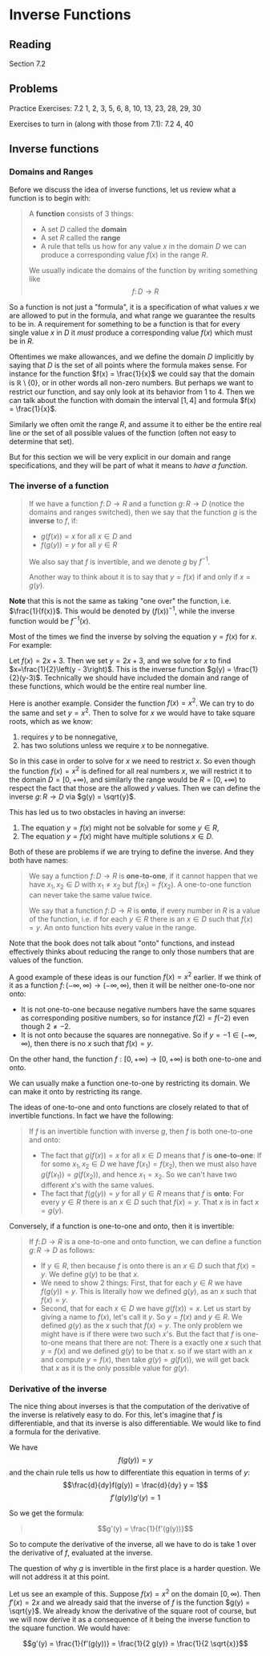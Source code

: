 # Inverse Functions

## Reading

Section 7.2

## Problems

Practice Exercises: 7.2 1, 2, 3, 5, 6, 8, 10, 13, 23, 28, 29, 30

Exercises to turn in (along with those from 7.1): 7.2 4, 40

## Inverse functions

### Domains and Ranges

Before we discuss the idea of inverse functions, let us review what a function is to begin with:

> A **function** consists of 3 things:
>
> - A set $D$ called the **domain**
> - A set $R$ called the **range**
> - A rule that tells us how for any value $x$ in the domain $D$ we can produce a corresponding value $f(x)$ in the range $R$.
>
> We usually indicate the domains of the function by writing something like
> $$f\colon D \to R$$

So a function is not just a "formula", it is a specification of what values $x$ we are allowed to put in the formula, and what range we guarantee the results to be in. A requirement for something to be a function is that for every single value $x$ in $D$ it *must* produce a corresponding value $f(x)$ which must be in $R$.

Oftentimes we make allowances, and we define the domain $D$ implicitly by saying that $D$ is the set of all points where the formula makes sense. For instance for the function $f(x) = \frac{1}{x}$ we could say that the domain is $\mathbb{R}\setminus \{0\}$, or in other words all non-zero numbers. But perhaps we want to restrict our function, and say only look at its behavior from $1$ to $4$. Then we can talk about the function with domain the interval $[1, 4]$ and formula $f(x) = \frac{1}{x}$.

Similarly we often omit the range $R$, and assume it to either be the entire real line or the set of all possible values of the function (often not easy to determine that set).

But for this section we will be very explicit in our domain and range specifications, and they will be part of what it means to *have a function*.

### The inverse of a function

> If we have a function $f\colon D\to R$ and a function $g\colon R\to D$ (notice the domains and ranges switched), then we say that the function $g$ is the **inverse** to $f$, if:
>
> - $g(f(x)) = x$ for all $x\in D$ and
> - $f(g(y)) = y$ for all $y\in R$
>
> We also say that $f$ is invertible, and we denote $g$ by $f^{-1}$.
>
> Another way to think about it is to say that $y=f(x)$ if and only if $x = g(y)$.

**Note** that this is not the same as taking "one over" the function, i.e. $\frac{1}{f(x)}$. This would be denoted by $\left(f(x)\right)^{-1}$, while the inverse function would be $f^{-1}(x)$.

Most of the times we find the inverse by solving the equation $y=f(x)$ for $x$. For example:

Let $f(x) = 2x+3$. Then we set $y=2x+3$, and we solve for $x$ to find $x=\frac{1}{2}\left(y - 3\right)$. This is the inverse function $g(y) = \frac{1}{2}(y-3)$. Technically we should have included the domain and range of these functions, which would be the entire real number line.

Here is another example. Consider the function $f(x) = x^2$. We can try to do the same and set $y=x^2$. Then to solve for $x$ we would have to take square roots, which as we know:

1. requires $y$ to be nonnegative,
2. has two solutions unless we require $x$ to be nonnegative.

So in this case in order to solve for $x$ we need to restrict $x$. So even though the function $f(x) = x^2$ is defined for all real numbers $x$, we will restrict it to the domain $D=[0, +\infty)$, and similarly the range would be $R=[0, +\infty)$ to respect the fact that those are the allowed $y$ values. Then we can define the inverse $g\colon R \to D$ via $g(y) = \sqrt{y}$.

This has led us to two obstacles in having an inverse:

1. The equation $y=f(x)$ might not be solvable for some $y\in R$,
2. The equation $y=f(x)$ might have multiple solutions $x\in D$.

Both of these are problems if we are trying to define the inverse. And they both have names:

> We say a function $f\colon D\to R$ is **one-to-one**, if it cannot happen that we have $x_1,x_2\in D$ with $x_1\neq x_2$ but $f(x_1) = f(x_2)$. A one-to-one function can never take the same value twice.
>
> We say that a function $f\colon D\to R$ is **onto**, if every number in $R$ is a value of the function, i.e. if for each $y\in R$ there is an $x\in D$ such that $f(x) = y$. An onto function hits every value in the range.

Note that the book does not talk about "onto" functions, and instead effectively thinks about reducing the range to only those numbers that are values of the function.

A good example of these ideas is our function $f(x) = x^2$ earlier. If we think of it as a function $f\colon (-\infty, \infty) \to (-\infty, \infty)$, then it will be neither one-to-one nor onto:

- It is not one-to-one because negative numbers have the same squares as corresponding positive numbers, so for instance $f(2) = f(-2)$ even though $2\neq -2$.
- It is not onto because the squares are nonnegative. So if $y=-1\in (-\infty, \infty)$, then there is no $x$ such that $f(x) = y$.

On the other hand, the function $f:[0,+\infty)\to[0,+\infty)$ is both one-to-one and onto.

We can usually make a function one-to-one by restricting its domain. We can make it onto by restricting its range.

The ideas of one-to-one and onto functions are closely related to that of invertible functions. In fact we have the following:

> If $f$ is an invertible function with inverse $g$, then $f$ is both one-to-one and onto:
>
> - The fact that $g(f(x)) = x$ for all $x\in D$ means that $f$ is **one-to-one**: If for some $x_1,x_2\in D$ we have $f(x_1) = f(x_2)$, then we must also have $g(f(x_1)) = g(f(x_2))$, and hence $x_1 = x_2$. So we can't have two different $x$'s with the same values.
> - The fact that $f(g(y)) = y$ for all $y\in R$ means that $f$ is **onto**: For every $y\in R$ there is an $x\in D$ such that $f(x) = y$. That $x$ is in fact $x=g(y)$.

Conversely, if a function is one-to-one and onto, then it is invertible:

> If $f\colon D\to R$ is a one-to-one and onto function, we can define a function $g\colon R\to D$ as follows:
>
> - If $y\in R$, then because $f$ is onto there is an $x\in D$ such that $f(x) = y$. We define $g(y)$ to be that $x$.
> - We need to show 2 things: First, that for each $y\in R$ we have $f(g(y))=y$. This is literally how we defined $g(y)$, as an $x$ such that $f(x) = y$.
> - Second, that for each $x\in D$ we have $g(f(x)) = x$. Let us start by giving a name to $f(x)$, let's call it $y$. So $y=f(x)$ and $y\in R$. We defined $g(y)$ as the $x$ such that $f(x) = y$. The only problem we might have is if there were two such $x$'s. But the fact that $f$ is one-to-one means that there are not: There is a exactly one $x$ such that $y=f(x)$ and we defined $g(y)$ to be that $x$. so if we start with an $x$ and compute $y=f(x)$, then take $g(y) = g(f(x))$, we will get back that $x$ as it is the only possible value for $g(y)$.

### Derivative of the inverse

The nice thing about inverses is that the computation of the derivative of the inverse is relatively easy to do. For this, let's imagine that $f$ is differentiable, and that its inverse is also differentiable. We would like to find a formula for the derivative.

We have
$$f(g(y)) = y$$
and the chain rule tells us how to differentiate this equation in terms of $y$:
$$\frac{d}{dy}f(g(y)) = \frac{d}{dy} y = 1$$
$$f'(g(y))g'(y) = 1$$

So we get the formula:

> $$g'(y) = \frac{1}{f'(g(y))}$$

So to compute the derivative of the inverse, all we have to do is take 1 over the derivative of $f$, evaluated at the inverse.

The question of why $g$ is invertible in the first place is a harder question. We will not address it at this point.

Let us see an example of this. Suppose $f(x) = x^2$ on the domain $[0,\infty)$. Then $f'(x) = 2x$ and we already said that the inverse of $f$ is the function $g(y) = \sqrt{y}$. We already know the derivative of the square root of course, but we will now derive it as a consequence of it being the inverse function to the square function. We would have:

$$g'(y) = \frac{1}{f'(g(y))} = \frac{1}{2 g(y)} = \frac{1}{2 \sqrt{x}}$$



